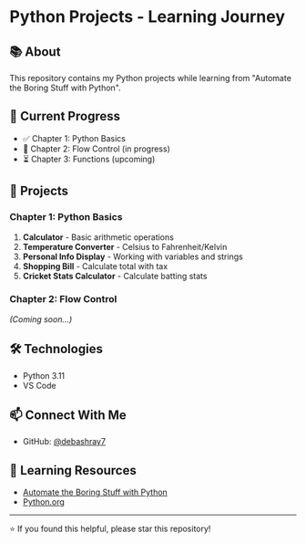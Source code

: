 # Python Projects - Learning Journey

## 📚 About
This repository contains my Python projects while learning from "Automate the Boring Stuff with Python".

## 🎯 Current Progress
- ✅ Chapter 1: Python Basics
- 🔄 Chapter 2: Flow Control (in progress)
- ⏳ Chapter 3: Functions (upcoming)

## 📂 Projects

### Chapter 1: Python Basics
1. **Calculator** - Basic arithmetic operations
2. **Temperature Converter** - Celsius to Fahrenheit/Kelvin
3. **Personal Info Display** - Working with variables and strings
4. **Shopping Bill** - Calculate total with tax
5. **Cricket Stats Calculator** - Calculate batting stats

### Chapter 2: Flow Control
_(Coming soon...)_

## 🛠️ Technologies
- Python 3.11
- VS Code

## 📫 Connect With Me
- GitHub: [@debashray7](https://github.com/debashray7)

## 📝 Learning Resources
- [Automate the Boring Stuff with Python](https://automatetheboringstuff.com/)
- [Python.org](https://www.python.org/)

---
⭐ If you found this helpful, please star this repository!